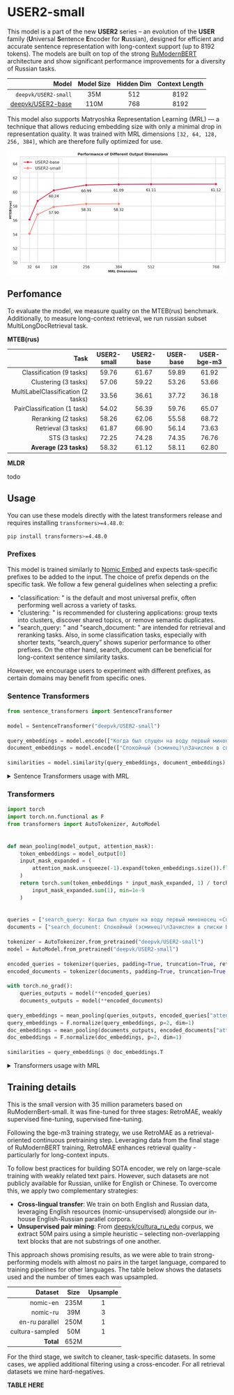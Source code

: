 # USER2-small

This model is a part of the new **USER2** series – an evolution of the **USER** family (**U**niversal **S**entence **E**ncoder for **R**ussian), designed for efficient and accurate sentence representation with long-context support (up to 8192 tokens). The models are built on top of the strong [RuModernBERT](https://huggingface.co/collections/deepvk/rumodernbert-67b5e82fbc707d7ed3857743) architecture and show significant performance improvements for a diversity of Russian tasks.

| Model              | Model Size | Hidden Dim | Context Length |
|-------------------:|:----------:|:----------:|:--------------:|
| `deepvk/USER2-small` | 35M        | 512        | 8192           |
| [deepvk/USER2-base](https://huggingface.co/deepvk/RuModernBERT-base)  | 110M       | 768        | 8192           |

This model also supports Matryoshka Representation Learning (MRL) — a technique that allows reducing embedding size with only a minimal drop in representation quality. It was trained with MRL dimensions `[32, 64, 128, 256, 384]`, which are therefore fully optimized for use.

<img src="assets/MRL.png" alt="MRL" width="600"/>

## Perfomance

To evaluate the model, we measure quality on the MTEB(rus) benchmark. Additionally, to measure long-context retrieval, we run russian subset MultiLongDocRetrieval task.

**MTEB(rus)**

| Task                               | USER2-small | USER2-base | USER-base | USER-bge-m3 |
|-----------------------------------:|:-----------:|:----------:|:---------:|:-----------:|
| Classification (9 tasks)           |       59.76 |      61.67 |     59.89 |       61.92 |
| Clustering (3 tasks)               |       57.06 |      59.22 |     53.26 |       53.66 |
| MultiLabelClassification (2 tasks) |       33.56 |      36.61 |     37.72 |       36.18 |
| PairClassification (1 task)        |       54.02 |      56.39 |     59.76 |       65.07 |
| Reranking (2 tasks)                |       58.26 |      62.06 |     55.58 |       68.72 |
| Retrieval (3 tasks)                |       61.87 |      66.90 |     56.14 |       73.63 |
| STS (3 tasks)                      |       72.25 |      74.28 |     74.35 |       76.76 |
| **Average (23 tasks)**             |       58.32 |      61.12 |     58.11 |       62.80 |

**MLDR**

todo

## Usage

You can use these models directly with the latest transformers release and requires installing `transformers>=4.48.0`:

```bash
pip install transformers>=4.48.0
```

### Prefixes

This model is trained similarly to [Nomic Embed](https://huggingface.co/nomic-ai/nomic-embed-text-v1.5#task-instruction-prefixes) and expects task-specific prefixes to be added to the input. The choice of prefix depends on the specific task. We follow a few general guidelines when selecting a prefix:
- "classification: " is the default and most universal prefix, often performing well across a variety of tasks.
- "clustering: " is recommended for clustering applications: group texts into clusters, discover shared topics, or remove semantic duplicates.
- "search_query: " and "search_document: " are intended for retrieval and reranking tasks. Also, in some classification tasks, especially with shorter texts, “search_query” shows superior performance to other prefixes. On the other hand, search_document can be beneficial for long-context sentence similarity tasks.

However, we encourage users to experiment with different prefixes, as certain domains may benefit from specific ones.

### Sentence Transformers

```python
from sentence_transformers import SentenceTransformer

model = SentenceTransformer("deepvk/USER2-small")

query_embeddings = model.encode(["Когда был спущен на воду первый миноносец «Спокойный»?"], prompt_name="search_query")
document_embeddings = model.encode(["Спокойный (эсминец)\nЗачислен в списки ВМФ СССР 19 августа 1952 года."], prompt_name="search_document")

similarities = model.similarity(query_embeddings, document_embeddings)
```

<details><summary>Sentence Transformers usage with MRL</summary>

In Sentence Transformers, you can reduce the embedding dimensionality using the **truncate_dim** parameter when loading the SentenceTransformer model. This model was trained with dimensions `[32, 64, 128, 256, 384]`, so it’s recommended to use one of these for best performance.

```python
from sentence_transformers import SentenceTransformer

model = SentenceTransformer("deepvk/USER2-small", truncate_dim=128)

query_embeddings = model.encode(["Когда был спущен на воду первый миноносец «Спокойный»?"], prompt_name="search_query")
document_embeddings = model.encode(["Спокойный (эсминец)\nЗачислен в списки ВМФ СССР 19 августа 1952 года."], prompt_name="search_document")

similarities = model.similarity(query_embeddings, document_embeddings)
```

</details>

### Transformers

```python
import torch
import torch.nn.functional as F
from transformers import AutoTokenizer, AutoModel


def mean_pooling(model_output, attention_mask):
    token_embeddings = model_output[0]
    input_mask_expanded = (
        attention_mask.unsqueeze(-1).expand(token_embeddings.size()).float()
    )
    return torch.sum(token_embeddings * input_mask_expanded, 1) / torch.clamp(
        input_mask_expanded.sum(1), min=1e-9
    )


queries = ["search_query: Когда был спущен на воду первый миноносец «Спокойный»?"]
documents = ["search_document: Спокойный (эсминец)\nЗачислен в списки ВМФ СССР 19 августа 1952 года."]

tokenizer = AutoTokenizer.from_pretrained("deepvk/USER2-small")
model = AutoModel.from_pretrained("deepvk/USER2-small")

encoded_queries = tokenizer(queries, padding=True, truncation=True, return_tensors="pt")
encoded_documents = tokenizer(documents, padding=True, truncation=True, return_tensors="pt")

with torch.no_grad():
    queries_outputs = model(**encoded_queries)
    documents_outputs = model(**encoded_documents)

query_embeddings = mean_pooling(queries_outputs, encoded_queries["attention_mask"])
query_embeddings = F.normalize(query_embeddings, p=2, dim=1)
doc_embeddings = mean_pooling(documents_outputs, encoded_documents["attention_mask"])
doc_embeddings = F.normalize(doc_embeddings, p=2, dim=1)

similarities = query_embeddings @ doc_embeddings.T
```

<details><summary>Transformers usage with MRL</summary>

```python
import torch
import torch.nn.functional as F
from transformers import AutoTokenizer, AutoModel


def mean_pooling(model_output, attention_mask):
    token_embeddings = model_output[0]
    input_mask_expanded = (
        attention_mask.unsqueeze(-1).expand(token_embeddings.size()).float()
    )
    return torch.sum(token_embeddings * input_mask_expanded, 1) / torch.clamp(
        input_mask_expanded.sum(1), min=1e-9
    )


queries = ["search_query: Когда был спущен на воду первый миноносец «Спокойный»?"]
documents = ["search_document: Спокойный (эсминец)\nЗачислен в списки ВМФ СССР 19 августа 1952 года."]

tokenizer = AutoTokenizer.from_pretrained("deepvk/USER2-small")
model = AutoModel.from_pretrained("deepvk/USER2-small")
truncate_dim = 128

encoded_queries = tokenizer(queries, padding=True, truncation=True, return_tensors="pt")
encoded_documents = tokenizer(documents, padding=True, truncation=True, return_tensors="pt")

with torch.no_grad():
    queries_outputs = model(**encoded_queries)
    documents_outputs = model(**encoded_documents)

query_embeddings = mean_pooling(queries_outputs, encoded_queries["attention_mask"])
query_embeddings = query_embeddings[:, :truncate_dim]
query_embeddings = F.normalize(query_embeddings, p=2, dim=1)
doc_embeddings = mean_pooling(documents_outputs, encoded_documents["attention_mask"])
doc_embeddings = doc_embeddings[:, :truncate_dim]
doc_embeddings = F.normalize(doc_embeddings, p=2, dim=1)

similarities = query_embeddings @ doc_embeddings.T
```
</details>

## Training details

This is the small version with 35 million parameters based on RuModernBert-small. It was fine-tuned for three stages: RetroMAE, weakly supervised fine-tuning, supervised fine-tuning.

Following the bge-m3 training strategy, we use RetroMAE as a retrieval-oriented continuous pretraining step. Leveraging data from the final stage of RuModernBERT training, RetroMAE enhances retrieval quality - particularly for long-context inputs.

To follow best practices for building SOTA encoder, we rely on large-scale training with weakly related text pairs. However, such datasets are not publicly available for Russian, unlike for English or Chinese. To overcome this, we apply two complementary strategies:
- **Cross-lingual transfer**: We train on both English and Russian data, leveraging English resources (nomic-unsupervised) alongside our in-house English-Russian parallel corpora.
- **Unsupervised pair mining**: From [deepvk/cultura_ru_edu](deepvk/cultura_ru_edu) corpus, we extract 50M pairs using a simple heuristic – selecting non-overlapping text blocks that are not substrings of one another.

This approach shows promising results, as we were able to train strong-performing models with almost no pairs in the target language, compared to training pipelines for other languages. The table below shows the datasets used and the number of times each was upsampled.

| Dataset                     | Size | Upsample |
|----------------------------:|:----:|:-------:|
| nomic-en                    | 235M |   1      |
| nomic-ru                    | 39M  |   3      |
| en-ru parallel              | 250M |   1      |
| cultura-sampled             | 50M  |   1      |
| **Total**                   | 652M |          |

For the third stage, we switch to cleaner, task-specific datasets. In some cases, we applied additional filtering using a cross-encoder. For all retrieval datasets we mine hard-negatives.

**TABLE HERE**
